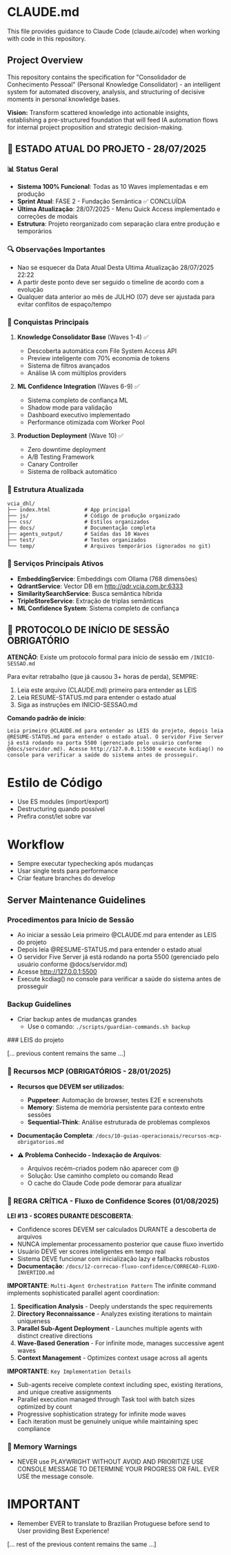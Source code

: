 # CLAUDE.md

This file provides guidance to Claude Code (claude.ai/code) when working with code in this repository.

## Project Overview

This repository contains the specification for "Consolidador de Conhecimento Pessoal" (Personal Knowledge Consolidator) - an intelligent system for automated discovery, analysis, and structuring of decisive moments in personal knowledge bases.

**Vision:** Transform scattered knowledge into actionable insights, establishing a pre-structured foundation that will feed IA automation flows for internal project proposition and strategic decision-making.

## 🚀 ESTADO ATUAL DO PROJETO - 28/07/2025

### 📊 Status Geral
- **Sistema 100% Funcional**: Todas as 10 Waves implementadas e em produção
- **Sprint Atual**: FASE 2 - Fundação Semântica ✅ CONCLUÍDA
- **Última Atualização**: 28/07/2025 - Menu Quick Access implementado e correções de modais
- **Estrutura**: Projeto reorganizado com separação clara entre produção e temporários

### 🔍 Observações Importantes
- Nao se esquecer da Data Atual Desta Ultima Atualização 28/07/2025 22:22
- A partir deste ponto deve ser seguido o timeline de acordo com a evolução
- Qualquer data anterior ao mês de JULHO (07) deve ser ajustada para evitar conflitos de espaço/tempo

### 🎯 Conquistas Principais
1. **Knowledge Consolidator Base** (Waves 1-4) ✅
   - Descoberta automática com File System Access API
   - Preview inteligente com 70% economia de tokens
   - Sistema de filtros avançados
   - Análise IA com múltiplos providers

2. **ML Confidence Integration** (Waves 6-9) ✅
   - Sistema completo de confiança ML
   - Shadow mode para validação
   - Dashboard executivo implementado
   - Performance otimizada com Worker Pool

3. **Production Deployment** (Wave 10) ✅
   - Zero downtime deployment
   - A/B Testing Framework
   - Canary Controller
   - Sistema de rollback automático

### 📁 Estrutura Atualizada
```
vcia_dhl/
├── index.html           # App principal
├── js/                  # Código de produção organizado
├── css/                 # Estilos organizados
├── docs/                # Documentação completa
├── agents_output/       # Saídas das 10 Waves
├── test/                # Testes organizados
└── temp/                # Arquivos temporários (ignorados no git)
```

### 🔧 Serviços Principais Ativos
- **EmbeddingService**: Embeddings com Ollama (768 dimensões)
- **QdrantService**: Vector DB em http://qdr.vcia.com.br:6333
- **SimilaritySearchService**: Busca semântica híbrida
- **TripleStoreService**: Extração de triplas semânticas
- **ML Confidence System**: Sistema completo de confiança

## 🚨 PROTOCOLO DE INÍCIO DE SESSÃO OBRIGATÓRIO

**ATENÇÃO**: Existe um protocolo formal para início de sessão em `/INICIO-SESSAO.md`

Para evitar retrabalho (que já causou 3+ horas de perda), SEMPRE:

1. Leia este arquivo (CLAUDE.md) primeiro para entender as LEIS
2. Leia RESUME-STATUS.md para entender o estado atual
3. Siga as instruções em INICIO-SESSAO.md

**Comando padrão de início**:

```
Leia primeiro @CLAUDE.md para entender as LEIS do projeto, depois leia @RESUME-STATUS.md para entender o estado atual. O servidor Five Server já está rodando na porta 5500 (gerenciado pelo usuário conforme @docs/servidor.md). Acesse http://127.0.0.1:5500 e execute kcdiag() no console para verificar a saúde do sistema antes de prosseguir.
```

# Estilo de Código

- Use ES modules (import/export)
- Destructuring quando possível
- Prefira const/let sobre var

# Workflow

- Sempre executar typechecking após mudanças
- Usar single tests para performance
- Criar feature branches do develop

## Server Maintenance Guidelines

### Procedimentos para Início de Sessão

- Ao iniciar a sessão Leia primeiro @CLAUDE.md para entender as LEIS do projeto
- Depois leia @RESUME-STATUS.md para entender o estado atual
- O servidor Five Server já está rodando na porta 5500 (gerenciado pelo usuário conforme @docs/servidor.md)
- Acesse http://127.0.0.1:5500
- Execute kcdiag() no console para verificar a saúde do sistema antes de prosseguir

### Backup Guidelines

- Criar backup antes de mudanças grandes
  - Use o comando: `./scripts/guardian-commands.sh backup`

<LEIS>
### LEIS do projeto

[... previous content remains the same ...]

### 📌 Recursos MCP (OBRIGATÓRIOS - 28/01/2025)

- **Recursos que DEVEM ser utilizados:**
  - **Puppeteer**: Automação de browser, testes E2E e screenshots
  - **Memory**: Sistema de memória persistente para contexto entre sessões
  - **Sequential-Think**: Análise estruturada de problemas complexos
  
- **Documentação Completa**: `/docs/10-guias-operacionais/recursos-mcp-obrigatorios.md`

- **⚠️ Problema Conhecido - Indexação de Arquivos**:
  - Arquivos recém-criados podem não aparecer com @
  - Solução: Use caminho completo ou comando Read
  - O cache do Claude Code pode demorar para atualizar

### 🎯 REGRA CRÍTICA - Fluxo de Confidence Scores (01/08/2025)

**LEI #13 - SCORES DURANTE DESCOBERTA**:
- Confidence scores DEVEM ser calculados DURANTE a descoberta de arquivos
- NUNCA implementar processamento posterior que cause fluxo invertido
- Usuário DEVE ver scores inteligentes em tempo real
- Sistema DEVE funcionar com inicialização lazy e fallbacks robustos
- **Documentação**: `/docs/12-correcao-fluxo-confidence/CORRECAO-FLUXO-INVERTIDO.md`
</LEIS>

**IMPORTANTE**: `Multi-Agent Orchestration Pattern`
The infinite command implements sophisticated parallel agent coordination:
1. **Specification Analysis** - Deeply understands the spec requirements
2. **Directory Reconnaissance** - Analyzes existing iterations to maintain uniqueness
3. **Parallel Sub-Agent Deployment** - Launches multiple agents with distinct creative directions
4. **Wave-Based Generation** - For infinite mode, manages successive agent waves
5. **Context Management** - Optimizes context usage across all agents

**IMPORTANTE**: `Key Implementation Details`
- Sub-agents receive complete context including spec, existing iterations, and unique creative assignments
- Parallel execution managed through Task tool with batch sizes optimized by count
- Progressive sophistication strategy for infinite mode waves
- Each iteration must be genuinely unique while maintaining spec compliance

### 🚨 Memory Warnings

- NEVER use PLAYWRIGHT WITHOUT AVOID AND PRIORITIZE USE CONSOLE MESSAGE TO DETERMINE YOUR PROGRESS OR FAIL. EVER USE the message console.

# IMPORTANT
- Remember EVER to translate to Brazilian Protuguese before send to User providing Best Experience!

[... rest of the previous content remains the same ...]